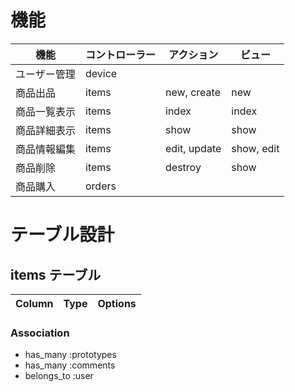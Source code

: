 # 機能

| 機能        | コントローラー | アクション    | ビュー     |
| ----------- | ------------- | ------------ | --------- |
| ユーザー管理 | device        |              |           |
| 商品出品    | items         | new, create   | new       |
| 商品一覧表示 | items         | index        | index     |
| 商品詳細表示 | items         | show         | show      |
| 商品情報編集 | items         | edit, update | show, edit |
| 商品削除    | items         | destroy      | show       |
| 商品購入    | orders        |              |            |

# テーブル設計

## items テーブル

| Column             | Type   | Options                   |
| ------------------ | ------ | ------------------------- |


### Association

- has_many :prototypes
- has_many :comments
- belongs_to :user









